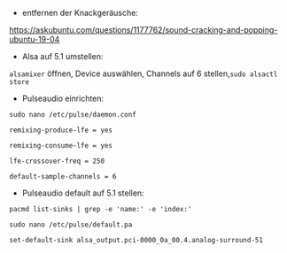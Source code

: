 * entfernen der Knackgeräusche:

https://askubuntu.com/questions/1177762/sound-cracking-and-popping-ubuntu-19-04

* Alsa auf 5.1 umstellen:

`alsamixer` öffnen, Device auswählen, Channels auf 6 stellen,`sudo alsactl store`

* Pulseaudio einrichten:

`sudo nano /etc/pulse/daemon.conf`

    remixing-produce-lfe = yes

    remixing-consume-lfe = yes

    lfe-crossover-freq = 250

    default-sample-channels = 6
    
* Pulseaudio default auf 5.1 stellen:

`pacmd list-sinks | grep -e 'name:' -e 'index:'`

`sudo nano /etc/pulse/default.pa`

    set-default-sink alsa_output.pci-0000_0a_00.4.analog-surround-51
